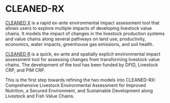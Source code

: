# CLEANED-RX 

[CLEANED X](https://cgspace.cgiar.org/handle/10568/91205) is a rapid ex-ante environmental impact assessment tool that allows users to explore multiple impacts of developing livestock value chains. It models the impact of changes in the livestock production systems and value chains along several pathways on land use, productivity, economics, water impacts, greenhouse gas emissions, and soil health.

[CLEANED R](https://cgspace.cgiar.org/handle/10568/78474) is a quick, ex-ante and spatially explicit environmental impact assessment tool for assessing changes from transforming livestock value chains. The development of the tool has been funded by DFID, Livestock CRP, and PIM CRP.

This is the first step towards refining the two models into CLEANED-RX: Comprehensive Livestock Environmental Assessment for Improved Nutrition, a Secured Environment, and Sustainable Development along Livestock and Fish Value Chains.
